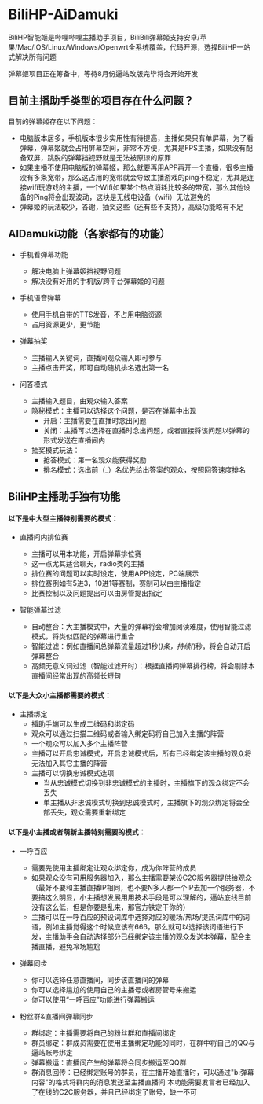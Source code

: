# BiliHP-AiDamuki
BiliHP智能姬是哔哩哔哩主播助手项目，BiliBili弹幕姬支持安卓/苹果/Mac/IOS/Linux/Windows/Openwrt全系统覆盖，代码开源，选择BiliHP一站式解决所有问题



弹幕姬项目正在筹备中，等待8月份逼站改版完毕将会开始开发


## 目前主播助手类型的项目存在什么问题？

目前的弹幕姬存在以下问题：
+ 电脑版本居多，手机版本很少实用性有待提高，主播如果只有单屏幕，为了看弹幕，弹幕姬就会占用屏幕空间，非常不方便，尤其是FPS主播，如果没有配备双屏，跳脱的弹幕挡视野就是无法被原谅的原罪
+ 如果主播不使用电脑版的弹幕姬，那么就要再用APP再开一个直播，很多主播没有多条宽带，那么这占用的宽带就会导致主播游戏的ping不稳定，尤其是连接wifi玩游戏的主播，一个Wifi如果某个热点消耗比较多的带宽，那么其他设备的Ping将会出现波动，这块是无线电设备（wifi）无法避免的
+ 弹幕姬的玩法较少，答谢，抽奖这些（还有些不支持），高级功能略有不足


## AIDamuki功能（各家都有的功能）

+ 手机看弹幕功能
  - 解决电脑上弹幕姬挡视野问题
  - 解决没有好用的手机版/跨平台弹幕姬的问题
  
+ 手机语音弹幕
  - 使用手机自带的TTS发音，不占用电脑资源
  - 占用资源更少，更节能
  
+ 弹幕抽奖
  - 主播输入关键词，直播间观众输入即可参与
  - 主播点击开奖，即可自动随机排名选出第一名
  
+ 问答模式
  - 主播输入题目，由观众输入答案
  - 隐秘模式：主播可以选择这个问题，是否在弹幕中出现
    - 开启：主播需要在直播时念出问题
    - 关闭：主播可以选择在直播时念出问题，或者直接将该问题以弹幕的形式发送在直播间内
  + 抽奖模式玩法：
    - 抢答模式：第一名观众能获得奖励
    - 排名模式：选出前（_）名优先给出答案的观众，按照回答速度排名
  


## BiliHP主播助手独有功能

#### 以下是中大型主播特别需要的模式：

+ 直播间内排位赛
  - 主播可以用本功能，开启弹幕排位赛
  - 这一点尤其适合聊天，radio类的主播
  - 排位赛的问题可以实时设定，使用APP设定，PC端展示
  - 排位赛例如有5进3，10进1等赛制，赛制可以由主播指定
  - 比赛控制以及问题提出可以由房管提出指定
  
+ 智能弹幕过滤
  - 自动整合：大主播模式中，大量的弹幕将会增加阅读难度，使用智能过滤模式，将类似匹配的弹幕进行重合
  - 智能过滤：例如直播间总弹幕流量超过1秒(_)条，持续(_)秒，将会自动开启弹幕整合
  - 高频无意义词过滤（智能过滤开时）：根据直播间弹幕排行榜，将会剔除本直播间经常出现的高频长短句
  

#### 以下是大众小主播都需要的模式：

+ 主播绑定
  - 播助手端可以生成二维码和绑定码
  - 观众可以通过扫描二维码或者输入绑定码将自己加入主播的阵营
  - 一个观众可以加入多个主播阵营
  - 主播可以开启忠诚模式，开启忠诚模式后，所有已经绑定该主播的观众将无法加入其它主播的阵营
  - 主播可以切换忠诚模式选项
    + 当从忠诚模式切换到非忠诚模式的主播时，主播旗下的观众绑定不会丢失
    + 单主播从非忠诚模式切换到忠诚模式时，主播旗下的观众绑定将会全部丢失，观众需要重新绑定


#### 以下是小主播或者萌新主播特别需要的模式：

+ 一呼百应
  - 需要先使用主播绑定让观众绑定你，成为你阵营的成员
  - 如果观众没有可用服务器加入，那么主播需要架设C2C服务器提供给观众（最好不要和主播直播IP相同，也不要N多人都一个IP去加一个服务器，不要搞这么明显，小主播想发展用用技术手段是可以理解的，逼站底线目前没有这么低，但是你要是乱来，那官方铁定干你的）
  - 主播可以在一呼百应的预设词库中选择对应的暖场/热场/提热词库中的词语，例如主播觉得这个时候应该有666，那么就可以选择该词语进行下发，主播助手会自动选择部分已经绑定该主播的观众发送本弹幕，配合主播直播，避免冷场尴尬

+ 弹幕同步
  - 你可以选择任意直播间，同步该直播间的弹幕
  - 你可以选择尴尬的使用自己的主播号或者房管号来搬运
  - 你可以使用“一呼百应”功能进行弹幕搬运
  
+ 粉丝群&直播间弹幕同步
  - 群绑定：主播需要将自己的粉丝群和直播间绑定
  - 群员绑定：群成员需要在使用主播绑定功能的同时，在群中将自己的QQ与逼站账号绑定
  - 弹幕搬运：直播间产生的弹幕将会同步搬运至QQ群
  - 群消息回传：已经绑定账号的群员，在主播开始直播时，可以通过"b:弹幕内容"的格式将群内的消息发送至主播直播间
本功能需要发言者已经加入了在线的C2C服务器，并且已经绑定了账号，缺一不可
